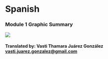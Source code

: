 # Spanish

### Module 1 Graphic Summary

![](../../.gitbook/assets/harvard-medical-school-covid-19-education-committee-modulo-1-abstract-grafico-oberfeld_vasti-thamara.jpg)

#### Translated by: Vasti Thamara Juárez González vasti.juarez.gonzalez@gmail.com

